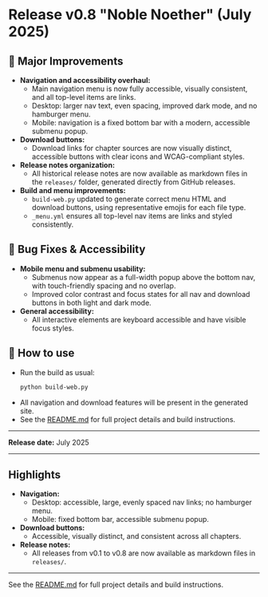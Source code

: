 # Release v0.8 "Noble Noether" (July 2025)

## 🚀 Major Improvements

- **Navigation and accessibility overhaul:**
  - Main navigation menu is now fully accessible, visually consistent, and all top-level items are links.
  - Desktop: larger nav text, even spacing, improved dark mode, and no hamburger menu.
  - Mobile: navigation is a fixed bottom bar with a modern, accessible submenu popup.
- **Download buttons:**
  - Download links for chapter sources are now visually distinct, accessible buttons with clear icons and WCAG-compliant styles.
- **Release notes organization:**
  - All historical release notes are now available as markdown files in the `releases/` folder, generated directly from GitHub releases.
- **Build and menu improvements:**
  - `build-web.py` updated to generate correct menu HTML and download buttons, using representative emojis for each file type.
  - `_menu.yml` ensures all top-level nav items are links and styled consistently.

## 🐛 Bug Fixes & Accessibility

- **Mobile menu and submenu usability:**
  - Submenus now appear as a full-width popup above the bottom nav, with touch-friendly spacing and no overlap.
  - Improved color contrast and focus states for all nav and download buttons in both light and dark mode.
- **General accessibility:**
  - All interactive elements are keyboard accessible and have visible focus styles.

## 📝 How to use

- Run the build as usual:
  ```sh
  python build-web.py
  ```
- All navigation and download features will be present in the generated site.
- See the [README.md](../README.md) for full project details and build instructions.

---

**Release date:** July 2025

---

## Highlights

- **Navigation:**
  - Desktop: accessible, large, evenly spaced nav links; no hamburger menu.
  - Mobile: fixed bottom bar, accessible submenu popup.
- **Download buttons:**
  - Accessible, visually distinct, and consistent across all chapters.
- **Release notes:**
  - All releases from v0.1 to v0.8 are now available as markdown files in `releases/`.

---

See the [README.md](../README.md) for full project details and build instructions.
